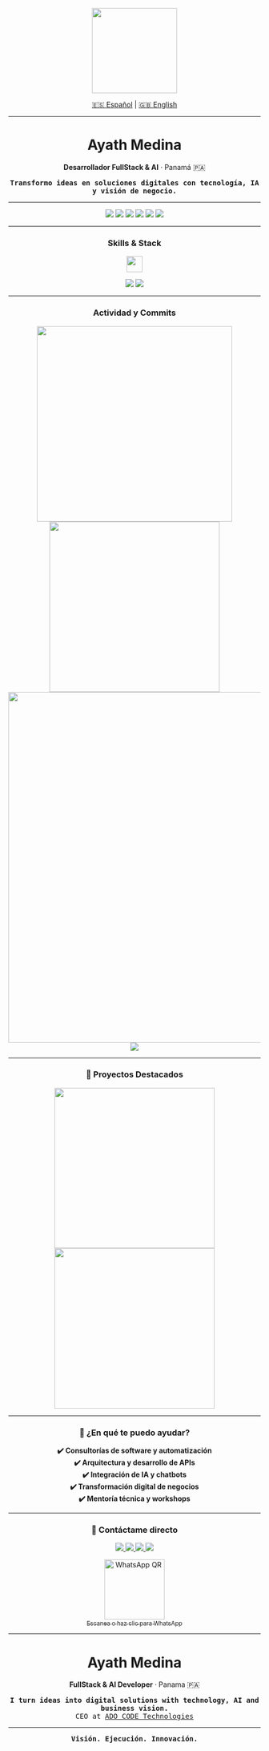 <!-- HEADER GIF -->
<p align="center">
  <img src="https://media4.giphy.com/media/v1.Y2lkPTc5MGI3NjExb3Jnc2w1bTNkNmxlNTJzeGgzN3psazc2aW15dnljZ2U4MGFocnU5NSZlcD12MV9pbnRlcm5hbF9naWZfYnlfaWQmY3Q9Zw/iIqmM5tTjmpOB9mpbn/giphy.gif" width="170"/>
</p>

<!-- SELECTOR IDIOMA -->
<p align="center">
  <a href="#español">🇪🇸 Español</a> | <a href="#english">🇬🇧 English</a>
</p>

---

<!-- ESPAÑOL -->
<h1 align="center" id="español">Ayath Medina</h1>
<p align="center"><b>Desarrollador FullStack & AI</b> · Panamá 🇵🇦</p>

<p align="center">
  <samp>
    <b>Transformo ideas en soluciones digitales con tecnología, IA y visión de negocio.</b><br>
  </samp>
</p>

---

<!-- STACK -->
<p align="center">
  <img src="https://img.shields.io/badge/Python-181717?style=for-the-badge&logo=python&logoColor=FFD43B"/>
  <img src="https://img.shields.io/badge/FastAPI-181717?style=for-the-badge&logo=fastapi&logoColor=44DD9A"/>
  <img src="https://img.shields.io/badge/React-181717?style=for-the-badge&logo=react&logoColor=61DAFB"/>
  <img src="https://img.shields.io/badge/Supabase-181717?style=for-the-badge&logo=supabase&logoColor=3ECF8E"/>
  <img src="https://img.shields.io/badge/Docker-181717?style=for-the-badge&logo=docker&logoColor=2496ED"/>
  <img src="https://img.shields.io/badge/GitHub-181717?style=for-the-badge&logo=github&logoColor=white"/>
</p>

---

<!-- BARRA ANIMADA DE SKILLS -->
<h3 align="center">Skills & Stack</h3>
<p align="center">
  <img src="https://skillicons.dev/icons?i=python,fastapi,react,supabase,docker,postgresql,js,ts,github,git,linux,vscode,figma" height="32"/>
</p>
<p align="center">
  <img src="https://github-profile-summary-cards.vercel.app/api/cards/repos-per-language?username=AyathAriel&theme=github_dark" />
  <img src="https://github-profile-summary-cards.vercel.app/api/cards/most-commit-language?username=AyathAriel&theme=github_dark" />
</p>

---

<!-- ESTADÍSTICAS Y CONTADOR DE COMMITS -->
<h3 align="center">Actividad y Commits</h3>
<p align="center">
  <img src="https://github-readme-stats.vercel.app/api?username=AyathAriel&show_icons=true&theme=github_dark&hide_title=true&hide_border=true&count_private=true" width="390" />
  <img src="https://github-readme-streak-stats.herokuapp.com?user=AyathAriel&theme=github-dark&hide_border=true" width="340"/>
  <br>
  <img src="https://github-readme-activity-graph.vercel.app/graph?username=AyathAriel&theme=github-compact&hide_border=true&area=true" width="700"/>
  <br>
  <img src="https://badgen.net/github/commits/AyathAriel/AyathAriel/main?icon=github&color=green" />
</p>

---

<!-- CARDS DE PROYECTOS DESTACADOS -->
<h3 align="center">🚀 Proyectos Destacados</h3>
<p align="center">
  <a href="https://github.com/AyathAriel/invoice-ado" target="_blank">
    <img src="https://github-readme-stats.vercel.app/api/pin/?username=AyathAriel&repo=invoice-ado&theme=github_dark&hide_border=true" width="320"/>
  </a>
  <a href="https://github.com/AyathAriel/uber-app-panama" target="_blank">
    <img src="https://github-readme-stats.vercel.app/api/pin/?username=AyathAriel&repo=uber-app-panama&theme=github_dark&hide_border=true" width="320"/>
  </a>
  <!-- Agrega más proyectos cambiando el repo -->
</p>

---

<!-- ¿EN QUÉ TE PUEDO AYUDAR? -->
<h3 align="center">🤝 ¿En qué te puedo ayudar?</h3>
<p align="center">
  <b>✔️ Consultorías de software y automatización<br>
  ✔️ Arquitectura y desarrollo de APIs<br>
  ✔️ Integración de IA y chatbots<br>
  ✔️ Transformación digital de negocios<br>
  ✔️ Mentoría técnica y workshops</b>
</p>

---

<!-- CONTACTO Y QR WHATSAPP -->
<h3 align="center">📲 Contáctame directo</h3>
<p align="center">
  <a href="https://linkedin.com/in/ayathariel" target="_blank">
    <img src="https://img.shields.io/badge/LinkedIn-0077B5?style=for-the-badge&logo=linkedin&logoColor=white" />
  </a>
  <a href="mailto:ayath1006@gmail.com" target="_blank">
    <img src="https://img.shields.io/badge/Gmail-D14836?style=for-the-badge&logo=gmail&logoColor=white" />
  </a>
  <a href="https://t.me/AyathAriel" target="_blank">
    <img src="https://img.shields.io/badge/Telegram-2CA5E0?style=for-the-badge&logo=telegram&logoColor=white" />
  </a>
  <a href="https://adocode.com" target="_blank">
    <img src="https://img.shields.io/badge/ADO_CODE-Tech-black?style=for-the-badge&logo=codeberg&logoColor=white"/>
  </a>
</p>
<p align="center">
  <a href="https://wa.me/50766448655" target="_blank">
    <img src="https://api.qrserver.com/v1/create-qr-code/?size=120x120&data=https://wa.me/50766448655" alt="WhatsApp QR" width="120">
    <br><sub>Escanea o haz clic para WhatsApp</sub>
  </a>
</p>

---

<!-- INGLÉS -->
<h1 align="center" id="english">Ayath Medina</h1>
<p align="center"><b>FullStack & AI Developer</b> · Panama 🇵🇦</p>
<p align="center">
  <samp>
    <b>I turn ideas into digital solutions with technology, AI and business vision.</b><br>
    CEO at <a href="https://adocode.com" target="_blank">ADO CODE Technologies</a>
  </samp>
</p>

---

<p align="center">
  <samp>
    <b>Visión. Ejecución. Innovación.</b>
  </samp>
</p>
